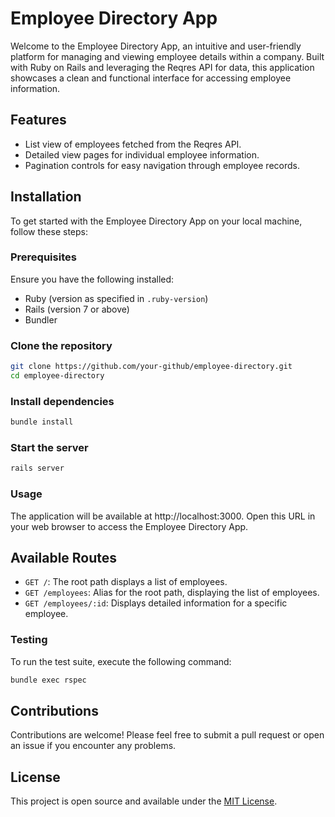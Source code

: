 # Employee Directory App

Welcome to the Employee Directory App, an intuitive and user-friendly platform for managing and viewing employee details within a company. Built with Ruby on Rails and leveraging the Reqres API for data, this application showcases a clean and functional interface for accessing employee information.

## Features

- List view of employees fetched from the Reqres API.
- Detailed view pages for individual employee information.
- Pagination controls for easy navigation through employee records.

## Installation

To get started with the Employee Directory App on your local machine, follow these steps:

### Prerequisites

Ensure you have the following installed:
- Ruby (version as specified in `.ruby-version`)
- Rails (version 7 or above)
- Bundler

### Clone the repository

```bash
git clone https://github.com/your-github/employee-directory.git
cd employee-directory
```

### Install dependencies

```bash
bundle install
```

### Start the server

```bash
rails server
```

### Usage

The application will be available at http://localhost:3000. Open this URL in your web browser to access the Employee Directory App.

## Available Routes

- `GET /`: The root path displays a list of employees.
- `GET /employees`: Alias for the root path, displaying the list of employees.
- `GET /employees/:id`: Displays detailed information for a specific employee.

### Testing

To run the test suite, execute the following command:

```bash
bundle exec rspec
```

## Contributions

Contributions are welcome! Please feel free to submit a pull request or open an issue if you encounter any problems.

## License

This project is open source and available under the [MIT License](LICENSE).